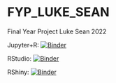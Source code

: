 # FYP_LUKE_SEAN
Final Year Project Luke Sean 2022

Jupyter+R: [![Binder](http://mybinder.org/badge_logo.svg)](https://mybinder.org/v2/gh/stynan2/FYP_LUKE_SEAN/HEAD?filepath=index.ipynb)

RStudio: [![Binder](https://mybinder.org/badge_logo.svg)](https://mybinder.org/v2/gh/stynan2/FYP_LUKE_SEAN/HEAD?urlpath=rstudio)

RShiny: [![Binder](http://mybinder.org/badge_logo.svg)](http://mybinder.org/v2/gh/stynan2/FYP_LUKE_SEAN/HEAD?urlpath=shiny/bus-dashboard/)
